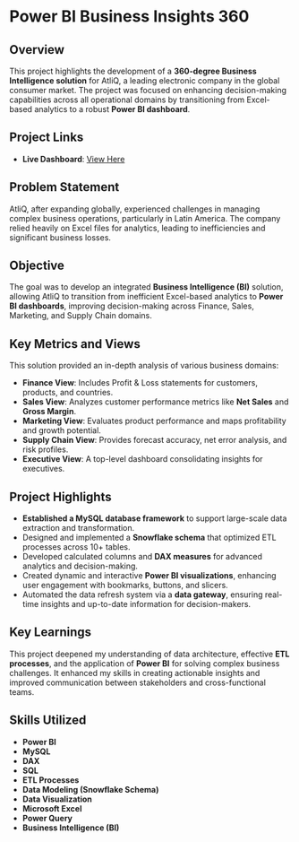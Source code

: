 # Power BI Business Insights 360

## Overview
This project highlights the development of a **360-degree Business Intelligence solution** for AtliQ, a leading electronic company in the global consumer market. The project was focused on enhancing decision-making capabilities across all operational domains by transitioning from Excel-based analytics to a robust **Power BI dashboard**.

## Project Links
- **Live Dashboard**: [View Here](https://app.powerbi.com/view?r=eyJrIjoiMTkwOTNiMDEtYjcxNy00OWFlLWEzMjEtZWY3NjM5ZWQ5MWIyIiwidCI6ImM2ZTU0OWIzLTVmNDUtNDAzMi1hYWU5LWQ0MjQ0ZGM1YjJjNCJ9)

## Problem Statement
AtliQ, after expanding globally, experienced challenges in managing complex business operations, particularly in Latin America. The company relied heavily on Excel files for analytics, leading to inefficiencies and significant business losses.

## Objective
The goal was to develop an integrated **Business Intelligence (BI)** solution, allowing AtliQ to transition from inefficient Excel-based analytics to **Power BI dashboards**, improving decision-making across Finance, Sales, Marketing, and Supply Chain domains.

## Key Metrics and Views
This solution provided an in-depth analysis of various business domains:
- **Finance View**: Includes Profit & Loss statements for customers, products, and countries.
- **Sales View**: Analyzes customer performance metrics like **Net Sales** and **Gross Margin**.
- **Marketing View**: Evaluates product performance and maps profitability and growth potential.
- **Supply Chain View**: Provides forecast accuracy, net error analysis, and risk profiles.
- **Executive View**: A top-level dashboard consolidating insights for executives.

## Project Highlights
- **Established a MySQL database framework** to support large-scale data extraction and transformation.
- Designed and implemented a **Snowflake schema** that optimized ETL processes across 10+ tables.
- Developed calculated columns and **DAX measures** for advanced analytics and decision-making.
- Created dynamic and interactive **Power BI visualizations**, enhancing user engagement with bookmarks, buttons, and slicers.
- Automated the data refresh system via a **data gateway**, ensuring real-time insights and up-to-date information for decision-makers.

## Key Learnings
This project deepened my understanding of data architecture, effective **ETL processes**, and the application of **Power BI** for solving complex business challenges. It enhanced my skills in creating actionable insights and improved communication between stakeholders and cross-functional teams.

## Skills Utilized
- **Power BI**
- **MySQL**
- **DAX**
- **SQL**
- **ETL Processes**
- **Data Modeling (Snowflake Schema)**
- **Data Visualization**
- **Microsoft Excel**
- **Power Query**
- **Business Intelligence (BI)**
